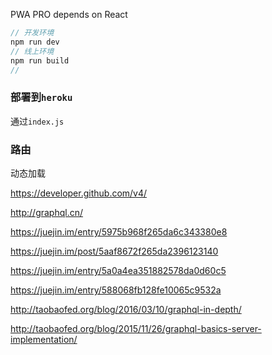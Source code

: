 PWA PRO depends on React

```js
// 开发环境
npm run dev
// 线上环境
npm run build
// 
```

### 部署到`heroku`

通过`index.js`

### 路由

动态加载


https://developer.github.com/v4/

http://graphql.cn/

https://juejin.im/entry/5975b968f265da6c343380e8

https://juejin.im/post/5aaf8672f265da2396123140

https://juejin.im/entry/5a0a4ea351882578da0d60c5

https://juejin.im/entry/588068fb128fe10065c9532a

http://taobaofed.org/blog/2016/03/10/graphql-in-depth/

http://taobaofed.org/blog/2015/11/26/graphql-basics-server-implementation/